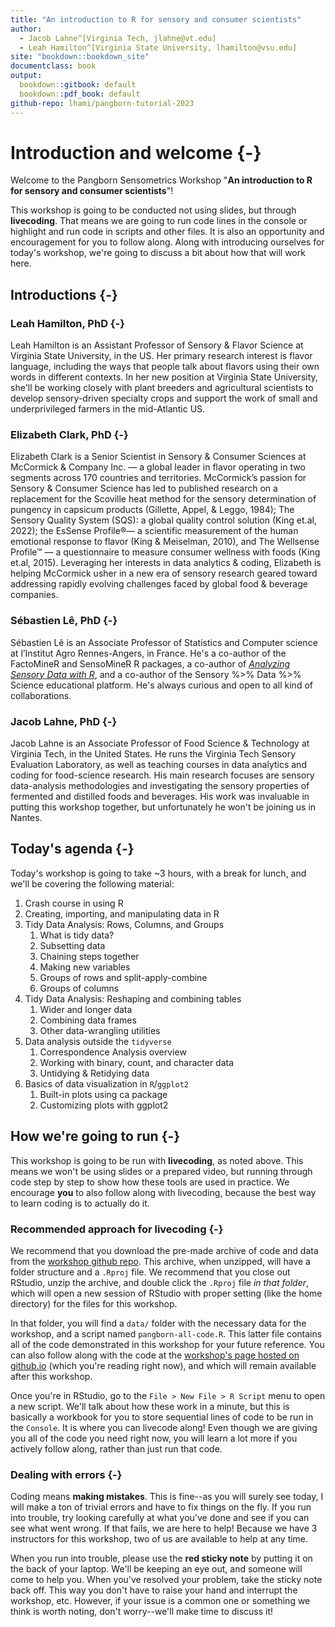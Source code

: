 ```yaml
---
title: "An introduction to R for sensory and consumer scientists"
author: 
  - Jacob Lahne^[Virginia Tech, jlahne@vt.edu]
  - Leah Hamilton^[Virginia State University, lhamilton@vsu.edu]
site: "bookdown::bookdown_site"
documentclass: book
output:
  bookdown::gitbook: default
  bookdown::pdf_book: default
github-repo: lhami/pangborn-tutorial-2023
---
```


# Introduction and welcome {-}




Welcome to the Pangborn Sensometrics Workshop "**An introduction to R for sensory and consumer scientists**"!

This workshop is going to be conducted not using slides, but through **livecoding**.  That means we are going to run code lines in the console or highlight and run code in scripts and other files.  It is also an opportunity and encouragement for you to follow along.  Along with introducing ourselves for today's workshop, we're going to discuss a bit about how that will work here.

## Introductions {-}

### Leah Hamilton, PhD {-}

Leah Hamilton is an Assistant Professor of Sensory & Flavor Science at Virginia State University, in the US. Her primary research interest is flavor language, including the ways that people talk about flavors using their own words in different contexts. In her new position at Virginia State University, she'll be working closely with plant breeders and agricultural scientists to develop sensory-driven specialty crops and support the work of small and underprivileged farmers in the mid-Atlantic US.

### Elizabeth Clark, PhD {-}

Elizabeth Clark is a Senior Scientist in Sensory & Consumer Sciences at McCormick & Company Inc. — a global leader in flavor operating in two segments across 170 countries and territories. McCormick’s passion for Sensory & Consumer Science has led to published research on a replacement for the Scoville heat method for the sensory determination of pungency in capsicum products (Gillette, Appel, & Leggo, 1984); The Sensory Quality System (SQS): a global quality control solution (King et.al, 2022); the EsSense Profile®— a scientific measurement of the human emotional response to flavor (King & Meiselman, 2010), and The Wellsense Profile™ — a questionnaire to measure consumer wellness with foods (King et.al, 2015). Leveraging her interests in data analytics & coding, Elizabeth is helping McCormick usher in a new era of sensory research geared toward addressing rapidly evolving challenges faced by global food & beverage companies.

### Sébastien Lê, PhD {-}

Sébastien Lê is an Associate Professor of Statistics and Computer science at l’Institut Agro Rennes-Angers, in France. He's a co-author of the FactoMineR and SensoMineR R packages, a co-author of [*Analyzing Sensory Data with R*](https://doi.org/10.1201/9781315373416), and a co-author of the Sensory %>% Data %>% Science educational platform.
He's always curious and open to all kind of collaborations.

### Jacob Lahne, PhD {-}

Jacob Lahne is an Associate Professor of Food Science & Technology at Virginia Tech, in the United States.  He runs the Virginia Tech Sensory Evaluation Laboratory, as well as teaching courses in data analytics and coding for food-science research.  His main research focuses are sensory data-analysis methodologies and investigating the sensory properties of fermented and distilled foods and beverages. His work was invaluable in putting this workshop together, but unfortunately he won't be joining us in Nantes.

## Today's agenda {-}

Today's workshop is going to take ~3 hours, with a break for lunch, and we'll be covering the following material:  

1.  Crash course in using R  
2.  Creating, importing, and manipulating data in R
3.  Tidy Data Analysis: Rows, Columns, and Groups
    1. What is tidy data?
    2. Subsetting data
    3. Chaining steps together
    4. Making new variables
    5. Groups of rows and split-apply-combine
    6. Groups of columns
4. Tidy Data Analysis: Reshaping and combining tables
    1. Wider and longer data
    2. Combining data frames
    3. Other data-wrangling utilities
5.  Data analysis outside the `tidyverse`
    1. Correspondence Analysis overview
    2. Working with binary, count, and character data
    3. Untidying & Retidying data
6.  Basics of data visualization in `R`/`ggplot2`
    1. Built-in plots using ca package
    2. Customizing plots with ggplot2
  
## How we're going to run {-}

This workshop is going to be run with **livecoding**, as noted above.  This means we won't be using slides or a prepared video, but running through code step by step to show how these tools are used in practice.  We encourage **you** to also follow along with livecoding, because the best way to learn coding is to actually do it.

### Recommended approach for livecoding {-}

We recommend that you download the pre-made archive of code and data from the [workshop github repo](https://github.com/lhami/pangborn-tutorial-2023).  This archive, when unzipped, will have a folder structure and a `.Rproj` file.  We recommend that you close out RStudio, unzip the archive, and double click the `.Rproj` file *in that folder*, which will open a new session of RStudio with proper setting (like the home directory) for the files for this workshop.

In that folder, you will find a `data/` folder with the necessary data for the workshop, and a script named `pangborn-all-code.R`.  This latter file contains all of the code demonstrated in this workshop for your future reference.  You can also follow along with the code at the [workshop's page hosted on github.io](https://lhami.github.io/pangborn-tutorial-2023) (which you're reading right now), and which will remain available after this workshop.

Once you're in RStudio, go to the `File > New File > R Script` menu to open a new script.  We'll talk about how these work in a minute, but this is basically a workbook for you to store sequential lines of code to be run in the `Console`.  It is where you can livecode along!  Even though we are giving you all of the code you need right now, you will learn a lot more if you actively follow along, rather than just run that code.

### Dealing with errors {-}

Coding means **making mistakes**.  This is fine--as you will surely see today, I will make a ton of trivial errors and have to fix things on the fly.  If you run into trouble, try looking carefully at what you've done and see if you can see what went wrong.  If that fails, we are here to help!  Because we have 3 instructors for this workshop, two of us are available to help at any time.  

When you run into trouble, please use the **red sticky note** by putting it on the back of your laptop.  We'll be keeping an eye out, and someone will come to help you.  When you've resolved your problem, take the sticky note back off.  This way you don't have to raise your hand and interrupt the workshop, etc.  However, if your issue is a common one or something we think is worth noting, don't worry--we'll make time to discuss it!
